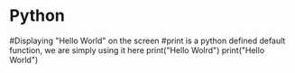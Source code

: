 # Python

#Displaying "Hello World" on the screen 
#print is a python defined default function, we are simply using it here print("Hello Wolrd")
print("Hello World")
